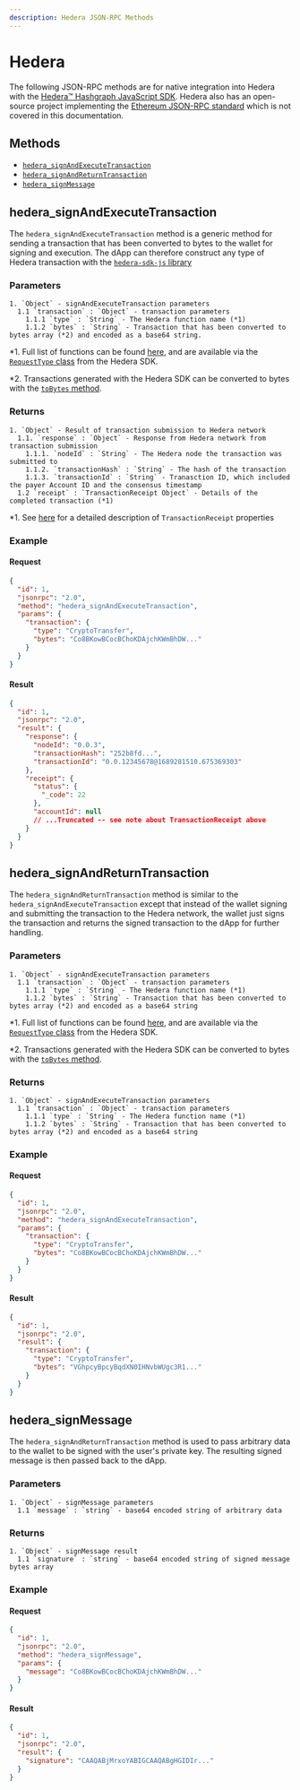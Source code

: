 ```yaml
---
description: Hedera JSON-RPC Methods
---
```


# Hedera

The following JSON-RPC methods are for native integration into Hedera with the [Hedera™ Hashgraph JavaScript SDK](https://github.com/hashgraph/hedera-sdk-js). Hedera also has an open-source project implementing the [Ethereum JSON-RPC standard](https://docs.hedera.com/hedera/core-concepts/smart-contracts/json-rpc-relay) which is not covered in this documentation.

## Methods

- [`hedera_signAndExecuteTransaction`](#hedera_signandexecutetransaction)
- [`hedera_signAndReturnTransaction`](#hedera_signandreturntransaction)
- [`hedera_signMessage`](#hedera_signmessage)

## hedera_signAndExecuteTransaction

The `hedera_signAndExecuteTransaction` method is a generic method for sending a transaction that has been converted to bytes to the wallet for signing and execution. The dApp can therefore construct any type of Hedera transaction with the [`hedera-sdk-js` library](https://github.com/hashgraph/hedera-sdk-js)

### Parameters

    1. `Object` - signAndExecuteTransaction parameters
      1.1 `transaction` : `Object` - transaction parameters
        1.1.1 `type` : `String` - The Hedera function name (*1)
        1.1.2 `bytes` : `String` - Transaction that has been converted to bytes array (*2) and encoded as a base64 string.

\*1. Full list of functions can be found [here](https://hashgraph.github.io/hedera-protobufs/#proto.HederaFunctionality), and are available via the [`RequestType` class](https://github.com/hashgraph/hedera-sdk-js/blob/50d7f76ffd1fd797a029192fab08b035720998b9/src/RequestType.js) from the Hedera SDK.

\*2. Transactions generated with the Hedera SDK can be converted to bytes with the [`toBytes` method](https://github.com/hashgraph/hedera-sdk-js/blob/50d7f76ffd1fd797a029192fab08b035720998b9/src/transaction/Transaction.js#L1015).

### Returns

    1. `Object` - Result of transaction submission to Hedera network
      1.1. `response` : `Object` - Response from Hedera network from transaction submission
        1.1.1. `nodeId` : `String` - The Hedera node the transaction was submitted to
        1.1.2. `transactionHash` : `String` - The hash of the transaction
        1.1.3. `transactionId` : `String` - Tranasction ID, which included the payer Account ID and the consensus timestamp
      1.2 `receipt` : `TransactionReceipt Object` - Details of the completed transaction (*1)

\*1. See [here](https://docs.hedera.com/hedera/sdks-and-apis/hedera-api/miscellaneous/transactionreceipt) for a detailed description of `TransactionReceipt` properties

### Example

#### Request

```json
{
  "id": 1,
  "jsonrpc": "2.0",
  "method": "hedera_signAndExecuteTransaction",
  "params": {
    "transaction": {
      "type": "CryptoTransfer",
      "bytes": "Co8BKowBCocBChoKDAjchKWmBhDW..."
    }
  }
}
```

#### Result

```json
{
  "id": 1,
  "jsonrpc": "2.0",
  "result": {
    "response": {
      "nodeId": "0.0.3",
      "transactionHash": "252b8fd...",
      "transactionId": "0.0.12345678@1689281510.675369303"
    },
    "receipt": {
      "status": {
        "_code": 22
      },
      "accountId": null
      // ...Truncated -- see note about TransactionReceipt above
    }
  }
}
```

## hedera_signAndReturnTransaction

The `hedera_signAndReturnTransaction` method is similar to the `hedera_signAndExecuteTransaction` except that instead of the wallet signing and submitting the
transaction to the Hedera network, the wallet just signs the transaction and returns the signed transaction to the dApp for further handling.

### Parameters

    1. `Object` - signAndExecuteTransaction parameters
      1.1 `transaction` : `Object` - transaction parameters
        1.1.1 `type` : `String` - The Hedera function name (*1)
        1.1.2 `bytes` : `String` - Transaction that has been converted to bytes array (*2) and encoded as a base64 string

\*1. Full list of functions can be found [here](https://hashgraph.github.io/hedera-protobufs/#proto.HederaFunctionality), and are available via the [`RequestType` class](https://github.com/hashgraph/hedera-sdk-js/blob/50d7f76ffd1fd797a029192fab08b035720998b9/src/RequestType.js) from the Hedera SDK.

\*2. Transactions generated with the Hedera SDK can be converted to bytes with the [`toBytes` method](https://github.com/hashgraph/hedera-sdk-js/blob/50d7f76ffd1fd797a029192fab08b035720998b9/src/transaction/Transaction.js#L1015).

### Returns

    1. `Object` - signAndExecuteTransaction parameters
      1.1 `transaction` : `Object` - transaction parameters
        1.1.1 `type` : `String` - The Hedera function name (*1)
        1.1.2 `bytes` : `String` - Transaction that has been converted to bytes array (*2) and encoded as a base64 string

### Example

#### Request

```json
{
  "id": 1,
  "jsonrpc": "2.0",
  "method": "hedera_signAndExecuteTransaction",
  "params": {
    "transaction": {
      "type": "CryptoTransfer",
      "bytes": "Co8BKowBCocBChoKDAjchKWmBhDW..."
    }
  }
}
```

#### Result

```json
{
  "id": 1,
  "jsonrpc": "2.0",
  "result": {
    "transaction": {
      "type": "CryptoTransfer",
      "bytes": "VGhpcyBpcyBqdXN0IHNvbWUgc3R1..."
    }
  }
}
```

## hedera_signMessage

The `hedera_signAndReturnTransaction` method is used to pass arbitrary data to the wallet to be signed with the user's private key. The resulting signed message is then passed back to the dApp.

### Parameters

    1. `Object` - signMessage parameters
      1.1 `message` : `string` - base64 encoded string of arbitrary data

### Returns

    1. `Object` - signMessage result
      1.1 `signature` : `string` - base64 encoded string of signed message bytes array

### Example

#### Request

```json
{
  "id": 1,
  "jsonrpc": "2.0",
  "method": "hedera_signMessage",
  "params": {
    "message": "Co8BKowBCocBChoKDAjchKWmBhDW..."
  }
}
```

#### Result

```json
{
  "id": 1,
  "jsonrpc": "2.0",
  "result": {
    "signature": "CAAQABjMrxoYABIGCAAQABgHGIDIr..."
  }
}
```

